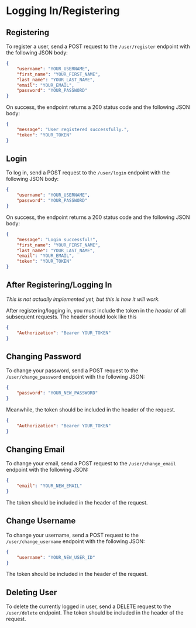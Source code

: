 # Logging In/Registering

## Registering

To register a user, send a POST request to the `/user/register` endpoint with the following JSON body:

```json
{
    "username": "YOUR_USERNAME",
    "first_name": "YOUR_FIRST_NAME",
    "last_name": "YOUR_LAST_NAME",
    "email": "YOUR_EMAIL",
    "password": "YOUR_PASSWORD"
}
```

On success, the endpoint returns a 200 status code and the following JSON body:
```json
{
    "message": "User registered successfully.",
    "token": "YOUR_TOKEN"
}
```

## Login

To log in, send a POST request to the `/user/login` endpoint with the following JSON body:

```json
{
    "username": "YOUR_USERNAME",
    "password": "YOUR_PASSWORD"
}
```

On success, the endpoint returns a 200 status code and the following JSON body:
```json
{
    "message": "Login successful!",
    "first_name": "YOUR_FIRST_NAME",
    "last_name": "YOUR_LAST_NAME",
    "email": "YOUR_EMAIL",
    "token": "YOUR_TOKEN"
}
```

## After Registering/Logging In

*This is not actually implemented yet, but this is how it will work.*

After registering/logging in, you must include the token in the *header* of all subsequent requests. The header should look like this
```json
{
    "Authorization": "Bearer YOUR_TOKEN"
}
```

## Changing Password

To change your password, send a POST request to the `/user/change_password` endpoint with the following JSON:

```json
{
    "password": "YOUR_NEW_PASSWORD"
}
```

Meanwhile, the token should be included in the header of the request.
```json
{
    "Authorization": "Bearer YOUR_TOKEN"
}
```

## Changing Email

To change your email, send a POST request to the `/user/change_email` endpoint with the following JSON:

```json
{
    "email": "YOUR_NEW_EMAIL"
}
```

The token should be included in the header of the request.

## Change Username

To change your username, send a POST request to the `/user/change_username` endpoint with the following JSON:

```json
{
    "username": "YOUR_NEW_USER_ID"
}
```

The token should be included in the header of the request.

## Deleting User

To delete the currently logged in user, send a DELETE request to the `/user/delete` endpoint. The token should be included in the header of the request.
